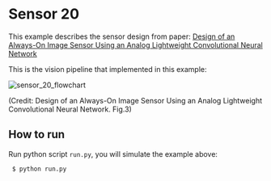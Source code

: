 # Sensor 20 

This example describes the sensor design from paper: [Design of an Always-On Image Sensor Using an Analog Lightweight Convolutional Neural Network](https://www.mdpi.com/1424-8220/20/11/3101)

This is the vision pipeline that implemented in this example:

![sensor_20_flowchart](https://user-images.githubusercontent.com/21286132/222924324-2ed5496b-606b-4105-88c6-99fa4e6f2965.png)

(Credit: Design of an Always-On Image Sensor Using an Analog Lightweight Convolutional Neural Network. Fig.3)

## How to run

Run python script `run.py`, you will simulate the example above:
```
 $ python run.py
```
